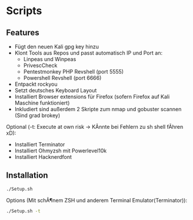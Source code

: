 # Scripts

## Features
- Fügt den neuen Kali gpg key hinzu
- Klont Tools aus Repos und passt automatisch IP und Port an:
    - Linpeas und Winpeas
    - PrivescCheck
    - Pentestmonkey PHP Revshell (port 5555)
    - Powershell Revshell (port 6666)
- Entpackt rockyou
- Setzt deutsches Keyboard Layout
- Installiert Browser extensions für Firefox (sofern Firefox auf Kali Maschine funktioniert)
- Inkludiert sind außerdem 2 Skripte zum nmap und gobuster scannen (Sind grad brokey)

Optional (-t: Execute at own risk -> KÃnnte bei Fehlern zu sh shell fÃhren xD):
- Installiert Terminator
- Installiert Ohmyzsh mit Powerlevel10k
- Installiert Hacknerdfont

## Installation
```bash
./Setup.sh
```

Options (Mit schÃ¶nem ZSH und anderem Terminal Emulator(Terminator)):
```bash
./Setup.sh -t
```
